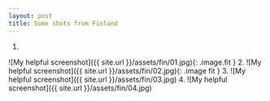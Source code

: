 ```yaml
---
layout: post
title: Some shots from Finland
---
```


1.
![My helpful screenshot]({{ site.url }}/assets/fin/01.jpg){: .image.fit }
2.
![My helpful screenshot]({{ site.url }}/assets/fin/02.jpg){: .image fit }
3.
![My helpful screenshot]({{ site.url }}/assets/fin/03.jpg)
4.
![My helpful screenshot]({{ site.url }}/assets/fin/04.jpg)